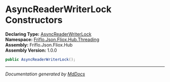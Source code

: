 ﻿<!--  
  <auto-generated>   
    The contents of this file were generated by a tool.  
    Changes to this file may be list if the file is regenerated  
  </auto-generated>   
-->

# AsyncReaderWriterLock Constructors

**Declaring Type:** [AsyncReaderWriterLock](../index.md)  
**Namespace:** [Friflo.Json.Fliox.Hub.Threading](../../index.md)  
**Assembly:** Friflo.Json.Fliox.Hub  
**Assembly Version:** 1.0.0

```csharp
public AsyncReaderWriterLock();
```
___

*Documentation generated by [MdDocs](https://github.com/ap0llo/mddocs)*
